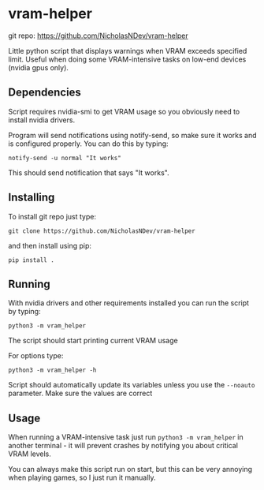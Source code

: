 # vram-helper

git repo: https://github.com/NicholasNDev/vram-helper

Little python script that displays warnings when VRAM exceeds specified limit. Useful when doing some VRAM-intensive tasks on low-end devices (nvidia gpus only).

## Dependencies

Script requires nvidia-smi to get VRAM usage so you obviously need to install nvidia drivers.

<!--
  For python requirements you can run:

  ```
  pip install -r requirements.txt
  ```
-->

Program will send notifications using notify-send, so make sure it works and is configured properly. You can do this by typing:

```
notify-send -u normal "It works"
```

This should send notification that says "It works".

## Installing

To install git repo just type:

```
git clone https://github.com/NicholasNDev/vram-helper
```

and then install using pip:

```
pip install .
```

## Running

With nvidia drivers and other requirements installed you can run the script by typing:

```
python3 -m vram_helper
```

The script should start printing current VRAM usage

For options type:

```
python3 -m vram_helper -h
```

Script should automatically update its variables unless you use the `--noauto` parameter. Make sure the values are correct

## Usage

When running a VRAM-intensive task just run `python3 -m vram_helper` in another terminal - it will prevent crashes by notifying you about critical VRAM levels.

You can always make this script run on start, but this can be very annoying when playing games, so I just run it manually.
